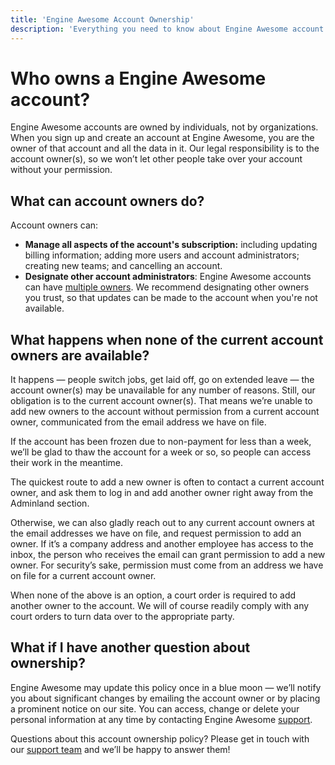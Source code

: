 ```yaml
---
title: 'Engine Awesome Account Ownership'
description: 'Everything you need to know about Engine Awesome account ownership.'
---
```


# Who owns a Engine Awesome account?

Engine Awesome accounts are owned by individuals, not by organizations. When you sign up and create an account at Engine Awesome, you are the owner of that account and all the data in it. Our legal responsibility is to the account owner(s), so we won’t let other people take over your account without your permission.

## What can account owners do?

Account owners can:

- **Manage all aspects of the account's subscription:** including updating billing information; adding more users and account administrators; creating new teams; and cancelling an account.
- **Designate other account administrators**: Engine Awesome accounts can have [multiple owners](https://engineawesome.com/about/policies/ownership/). We recommend designating other owners you trust, so that updates can be made to the account when you're not available.

## What happens when none of the current account owners are available?

It happens — people switch jobs, get laid off, go on extended leave — the account owner(s) may be unavailable for any number of reasons. Still, our obligation is to the current account owner(s). That means we’re unable to add new owners to the account without permission from a current account owner, communicated from the email address we have on file.

If the account has been frozen due to non-payment for less than a week, we’ll be glad to thaw the account for a week or so, so people can access their work in the meantime.

The quickest route to add a new owner is often to contact a current account owner, and ask them to log in and add another owner right away from the Adminland section.

Otherwise, we can also gladly reach out to any current account owners at the email addresses we have on file, and request permission to add an owner. If it’s a company address and another employee has access to the inbox, the person who receives the email can grant permission to add a new owner. For security’s sake, permission must come from an address we have on file for a current account owner.

When none of the above is an option, a court order is required to add another owner to the account. We will of course readily comply with any court orders to turn data over to the appropriate party.

## What if I have another question about ownership?

Engine Awesome may update this policy once in a blue moon — we’ll notify you about significant changes by emailing the account owner or by placing a prominent notice on our site. You can access, change or delete your personal information at any time by contacting Engine Awesome [support](https://engineawesome.com/support/).

Questions about this account ownership policy? Please get in touch with our [support team](https://engineawesome.com/support/) and we’ll be happy to answer them!
